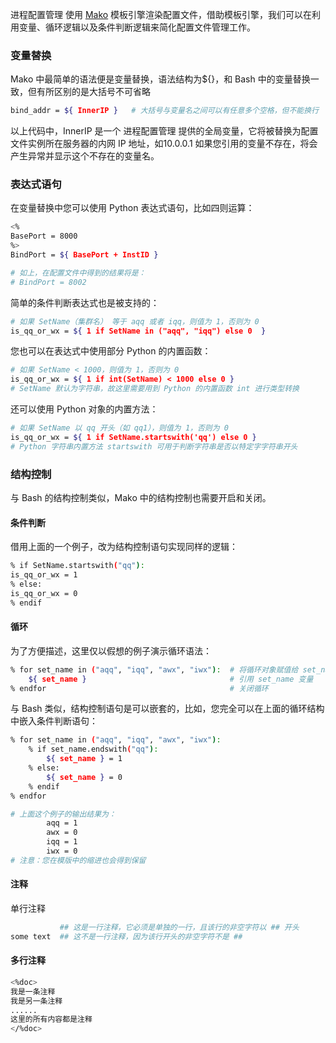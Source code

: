 进程配置管理 使用 [Mako](http://www.makotemplates.org/) 模板引擎渲染配置文件，借助模板引擎，我们可以在利用变量、循环逻辑以及条件判断逻辑来简化配置文件管理工作。

### 变量替换

Mako 中最简单的语法便是变量替换，语法结构为${}，和 Bash 中的变量替换一致，但有所区别的是大括号不可省略

```bash
bind_addr = ${ InnerIP }   # 大括号与变量名之间可以有任意多个空格，但不能换行
```

以上代码中，InnerIP 是一个 进程配置管理 提供的全局变量，它将被替换为配置文件实例所在服务器的内网 IP 地址，如10.0.0.1
如果您引用的变量不存在，将会产生异常并显示这个不存在的变量名。

### 表达式语句

在变量替换中您可以使用 Python 表达式语句，比如四则运算：

```bash
<%
BasePort = 8000
%>
BindPort = ${ BasePort + InstID }

# 如上，在配置文件中得到的结果将是：
# BindPort = 8002
```

简单的条件判断表达式也是被支持的：

```bash
# 如果 SetName（集群名） 等于 aqq 或者 iqq，则值为 1，否则为 0
is_qq_or_wx = ${ 1 if SetName in ("aqq", "iqq") else 0  }
```

您也可以在表达式中使用部分 Python 的内置函数：
```bash
# 如果 SetName < 1000，则值为 1，否则为 0
is_qq_or_wx = ${ 1 if int(SetName) < 1000 else 0 }
# SetName 默认为字符串，故这里需要用到 Python 的内置函数 int 进行类型转换
```

还可以使用 Python 对象的内置方法：

```bash
# 如果 SetName 以 qq 开头（如 qq1），则值为 1，否则为 0
is_qq_or_wx = ${ 1 if SetName.startswith('qq') else 0 }
# Python 字符串内置方法 startswith 可用于判断字符串是否以特定字字符串开头
```

### 结构控制

与 Bash 的结构控制类似，Mako 中的结构控制也需要开启和关闭。

#### 条件判断

借用上面的一个例子，改为结构控制语句实现同样的逻辑：
```bash
% if SetName.startswith("qq"):  
is_qq_or_wx = 1
% else:                         
is_qq_or_wx = 0
% endif                        
```

#### 循环

为了方便描述，这里仅以假想的例子演示循环语法：
```bash
% for set_name in ("aqq", "iqq", "awx", "iwx"):  # 将循环对象赋值给 set_name 变量
    ${ set_name }                                # 引用 set_name 变量
% endfor                                         # 关闭循环
```

与 Bash 类似，结构控制语句是可以嵌套的，比如，您完全可以在上面的循环结构中嵌入条件判断语句：

```bash
% for set_name in ("aqq", "iqq", "awx", "iwx"):
    % if set_name.endswith("qq"):
        ${ set_name } = 1
    % else:
        ${ set_name } = 0
    % endif
% endfor

# 上面这个例子的输出结果为：
        aqq = 1
        awx = 0
        iqq = 1
        iwx = 0
# 注意：您在模版中的缩进也会得到保留
```
#### 注释
单行注释

```bash
           ## 这是一行注释，它必须是单独的一行，且该行的非空字符以 ## 开头
some text  ## 这不是一行注释，因为该行开头的非空字符不是 ##
```
#### 多行注释

```bash
<%doc>
我是一条注释
我是另一条注释
......
这里的所有内容都是注释
</%doc>
```